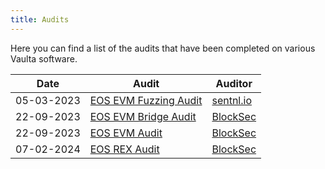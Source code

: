 ```yaml
---
title: Audits
---
```


Here you can find a list of the audits that have been completed on various Vaulta software.

| Date       | Audit                                                                       | Auditor                            |
|------------|-----------------------------------------------------------------------------|------------------------------------|
| 05-03-2023 | [EOS EVM Fuzzing Audit](/images/05_03_2023_eos_evm_fuzzing_audit_sentnl.pdf) | [sentnl.io](https://sentnl.io/)    |
| 22-09-2023 | [EOS EVM Bridge Audit](/images/22-09-2023-eos-evm-bridge-blocksec.pdf) | [BlockSec](https://blocksec.com/)  |
| 22-09-2023 | [EOS EVM Audit](/images/22-09-2023-eos-evm-blocksec.pdf)  | [BlockSec](https://blocksec.com/) |
| 07-02-2024 | [EOS REX Audit](/images/blocksec_eos_rex_v1.0-signed.pdf) | [BlockSec](https://blocksec.com/)  |
